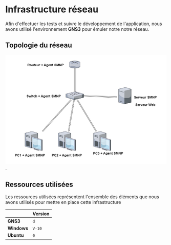 # Infrastructure réseau

Afin d'effectuer les tests et suivre le développement de l'application, nous avons utilisé l'environnement **GNS3**  pour émuler notre notre réseau.


## Topologie du réseau
![topologie reseaux](topologie.png "topologie reseaux").


## Ressources utilisées

Les ressources utilisées représentent l'ensemble des éléments que nous avons utilisés pour mettre en place cette infrastructure

|                |Version                         |  
|----------------|-------------------------------
|**GNS3**|`d`            
|**Windows**          |`V-10`            
|**Ubuntu**          |`0`
